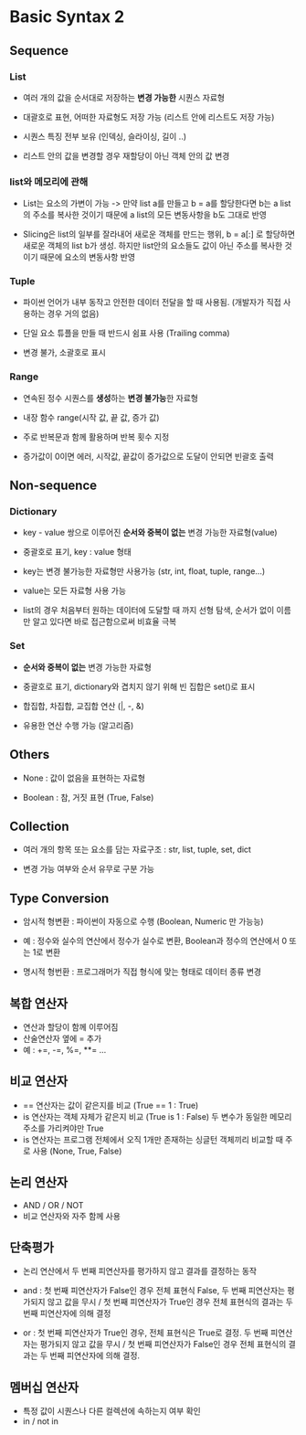 # Basic Syntax 2

## Sequence
### List

- 여러 개의 값을 순서대로 저장하는 **변경 가능한** 시퀀스 자료형

- 대괄호로 표현, 어떠한 자료형도 저장 가능 (리스트 안에 리스트도 저장 가능)

- 시퀀스 특징 전부 보유 (인덱싱, 슬라이싱, 길이 ..)

- 리스트 안의 값을 변경할 경우 재할당이 아닌 객체 안의 값 변경

### list와 메모리에 관해

- List는 요소의 가변이 가능 -> 만약 list a를 만들고 b = a를 할당한다면 b는 a list의 주소를 복사한 것이기 때문에 a list의 모든 변동사항을 b도 그대로 반영

- Slicing은 list의 일부를 잘라내어 새로운 객체를 만드는 행위, b = a[:] 로 할당하면 새로운 객체의 list b가 생성. 하지만 list안의 요소들도 값이 아닌 주소를 복사한 것이기 때문에 요소의 변동사항 반영

### Tuple
- 파이썬 언어가 내부 동작고 안전한 데이터 전달을 할 때 사용됨. (개발자가 직접 사용하는 경우 거의 없음)

- 단일 요소 튜플을 만들 때 반드시 쉼표 사용 (Trailing comma)

- 변경 불가, 소괄호로 표시

### Range
- 연속된 정수 시퀀스를 **생성**하는 **변경 불가능**한 자료형

- 내장 함수 range(시작 값, 끝 값, 증가 값)

- 주로 반복문과 함께 활용하며 반복 횟수 지정

- 증가값이 0이면 에러, 시작값, 끝값이 증가값으로 도달이 안되면 빈괄호 출력


## Non-sequence
### Dictionary

- key - value 쌍으로 이루어진 **순서와 중복이 없는** 변경 가능한 자료형(value)

- 중괄호로 표기, key : value 형태

- key는 변경 불가능한 자료형만 사용가능 (str, int, float, tuple, range...)

- value는 모든 자료형 사용 가능

- list의 경우 처음부터 원하는 데이터에 도달할 때 까지 선형 탐색, 순서가 없이 이름만 알고 있다면 바로 접근함으로써 비효율 극복

### Set

- **순서와 중복이 없는** 변경 가능한 자료형

- 중괄호로 표기, dictionary와 겹치지 않기 위해 빈 집합은 set()로 표시

- 합집합, 차집합, 교집합 연산 (|, -, &)

- 유용한 연산 수행 가능 (알고리즘)

## Others

- None : 값이 없음을 표현하는 자료형 

- Boolean : 참, 거짓 표현 (True, False)


## Collection
- 여러 개의 항목 또는 요소를 담는 자료구조 : str, list, tuple, set, dict

- 변경 가능 여부와 순서 유무로 구분 가능

## Type Conversion

- 암시적 형변환 : 파이썬이 자동으로 수행 (Boolean, Numeric 만 가능능)

- 예 : 정수와 실수의 연산에서 정수가 실수로 변환, Boolean과 정수의 연산에서 0 또는 1로 변환

- 명시적 형번환 : 프로그래머가 직접 형식에 맞는 형태로 데이터 종류 변경

## 복합 연산자

- 연산과 할당이 함께 이루어짐
- 산술연산자 옆에 = 추가
- 예 : +=, -=, %=, **= ...

## 비교 연산자

- == 연산자는 값이 같은지를 비교 (True == 1 : True)
- is 연산자는 객체 자체가 같은지 비교 (True is 1 : False) 두 변수가 동일한 메모리 주소를 가리켜야만 True
- is 연산자는 프로그램 전체에서 오직 1개만 존재하는 싱글턴 객체끼리 비교할 때 주로 사용 (None, True, False)

## 논리 연산자
- AND / OR / NOT
- 비교 연산자와 자주 함께 사용

## 단축평가
- 논리 연산에서 두 번째 피연산자를 평가하지 않고 결과를 결정하는 동작

- and : 첫 번째 피연산자가 False인 경우 전체 표현식 False, 두 번째 피연산자는 평가되지 않고 값을 무시 / 첫 번째 피연산자가 True인 경우 전체 표현식의 결과는 두 번째 피연산자에 의해 결정

- or : 첫 번째 피연산자가 True인 경우, 전체 표현식은 True로 결정. 두 번째 피연산자는 평가되지 않고 값을 무시 / 첫 번째 피연산자가 False인 경우 전체 표현식의 결과는 두 번째 피연산자에 의해 결정. 

## 멤버십 연산자
- 특정 값이 시퀀스나 다른 컬렉션에 속하는지 여부 확인
- in / not in

